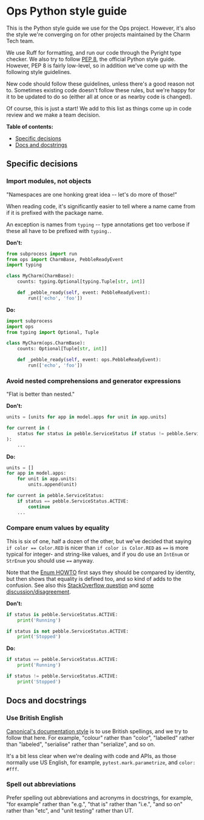 # Ops Python style guide

This is the Python style guide we use for the Ops project. However, it's also the style we're converging on for other projects maintained by the Charm Tech team.

We use Ruff for formatting, and run our code through the Pyright type checker. We also try to follow [PEP 8](https://peps.python.org/pep-0008/), the official Python style guide. However, PEP 8 is fairly low-level, so in addition we've come up with the following style guidelines.

New code should follow these guidelines, unless there's a good reason not to. Sometimes existing code doesn't follow these rules, but we're happy for it to be updated to do so (either all at once or as nearby code is changed).

Of course, this is just a start! We add to this list as things come up in code review and we make a team decision.


**Table of contents:**

* [Specific decisions](#specific-decisions)
* [Docs and docstrings](#docs-and-docstrings)


## Specific decisions

### Import modules, not objects

"Namespaces are one honking great idea -- let's do more of those!"

When reading code, it's significantly easier to tell where a name came from if it is prefixed with the package name.

An exception is names from `typing` -- type annotations get too verbose if these all have to be prefixed with `typing.`.

**Don't:**

```python
from subprocess import run
from ops import CharmBase, PebbleReadyEvent
import typing

class MyCharm(CharmBase):
	counts: typing.Optional[typing.Tuple[str, int]]

	def _pebble_ready(self, event: PebbleReadyEvent):
		run(['echo', 'foo'])
```

**Do:**

```python
import subprocess
import ops
from typing import Optional, Tuple

class MyCharm(ops.CharmBase):
	counts: Optional[Tuple[str, int]]

	def _pebble_ready(self, event: ops.PebbleReadyEvent):
		run(['echo', 'foo'])
```


### Avoid nested comprehensions and generator expressions

"Flat is better than nested."

**Don't:**

```python
units = [units for app in model.apps for unit in app.units]

for current in (
    status for status in pebble.ServiceStatus if status != pebble.ServiceStatus.ACTIVE
):
    ...
```

**Do:**

```python
units = []
for app in model.apps:
    for unit in app.units:
        units.append(unit)

for current in pebble.ServiceStatus:
    if status == pebble.ServiceStatus.ACTIVE:
        continue
    ...
```


### Compare enum values by equality

This is six of one, half a dozen of the other, but we've decided that saying `if color == Color.RED` is nicer than `if color is Color.RED` as `==` is more typical for integer- and string-like values, and if you do use an `IntEnum` or `StrEnum` you should use `==` anyway.

Note that the [Enum HOWTO](https://docs.python.org/3/howto/enum.html#comparisons) first says they should be compared by identity, but then shows that equality is defined too, and so kind of adds to the confusion. See also this [StackOverflow question](https://stackoverflow.com/questions/25858497/should-enum-instances-be-compared-by-identity-or-equality) and [some discussion/disagreement](https://github.com/pylint-dev/pylint/issues/5356).

**Don't:**

```python
if status is pebble.ServiceStatus.ACTIVE:
    print('Running')

if status is not pebble.ServiceStatus.ACTIVE:
    print('Stopped')
```

**Do:**

```python
if status == pebble.ServiceStatus.ACTIVE:
    print('Running')

if status != pebble.ServiceStatus.ACTIVE:
    print('Stopped')
```


## Docs and docstrings

### Use British English

[Canonical's documentation style](https://docs.ubuntu.com/styleguide/en/) is to use British spellings, and we try to follow that here. For example, "colour" rather than "color", "labelled" rather than "labeled", "serialise" rather than "serialize", and so on.

It's a bit less clear when we're dealing with code and APIs, as those normally use US English, for example, `pytest.mark.parametrize`, and `color: #fff`.


### Spell out abbreviations

Prefer spelling out abbreviations and acronyms in docstrings, for example, "for example" rather than "e.g.", "that is" rather than "i.e.", "and so on" rather than "etc", and "unit testing" rather than UT.
